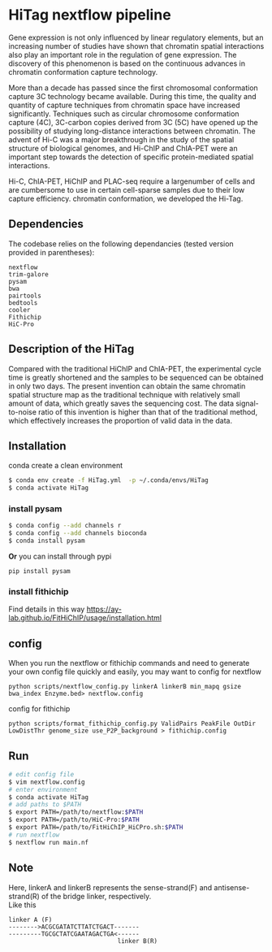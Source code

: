 # HiTag nextflow pipeline

Gene expression is not only influenced by linear regulatory elements, but an increasing number of studies have shown that chromatin spatial interactions also play an important role in the regulation of gene expression. The discovery of this phenomenon is based on the continuous advances in chromatin conformation capture technology.

More than a decade has passed since the first chromosomal conformation capture 3C technology became available. During this time, the quality and quantity of capture techniques from chromatin space have increased significantly. Techniques such as circular chromosome conformation capture (4C), 3C-carbon copies derived from 3C (5C) have opened up the possibility of studying long-distance interactions between chromatin. The advent of Hi-C was a major breakthrough in the study of the spatial structure of biological genomes, and Hi-ChIP and ChIA-PET were an important step towards the detection of specific protein-mediated spatial interactions. 

Hi-C, ChIA-PET, HiChIP and PLAC-seq require a largenumber of cells and are cumbersome to use in certain cell-sparse samples due to their low capture efficiency. chromatin conformation, we developed the Hi-Tag.
## Dependencies

The codebase relies on the following dependancies (tested version provided in 
parentheses):

```
nextflow
trim-galore
pysam
bwa
pairtools
bedtools
cooler
Fithichip
HiC-Pro

```

## Description of the HiTag

Compared with the traditional HiChIP and ChIA-PET, the experimental cycle time is greatly shortened and the samples to be sequenced can be obtained in only two days. The present invention can obtain the same chromatin spatial structure map as the traditional technique with relatively small amount of data, which greatly saves the sequencing cost. The data signal-to-noise ratio of this invention is higher than that of the traditional method, which effectively increases the proportion of valid data in the data.


## Installation

conda create a clean environment

```bash
$ conda env create -f HiTag.yml  -p ~/.conda/envs/HiTag
$ conda activate HiTag
```

### install pysam

```bash
$ conda config --add channels r
$ conda config --add channels bioconda
$ conda install pysam
```
**Or** you can install through pypi
```
pip install pysam
```
### install fithichip
Find details in this way https://ay-lab.github.io/FitHiChIP/usage/installation.html

## config
When you run the nextflow or fithichip commands and need to generate your own config file quickly and easily, you may want to
config for nextflow
```
python scripts/nextflow_config.py linkerA linkerB min_mapq gsize bwa_index Enzyme.bed> nextflow.config
```
config for fithichip
```
python scripts/format_fithichip_config.py ValidPairs PeakFile OutDir LowDistThr genome_size use_P2P_background > fithichip.config
```

## Run

```bash
# edit config file
$ vim nextflow.config
# enter environment
$ conda activate HiTag
# add paths to $PATH
$ export PATH=/path/to/nextflow:$PATH
$ export PATH=/path/to/HiC-Pro:$PATH
$ export PATH=/path/to/FitHiChIP_HiCPro.sh:$PATH
# run nextflow
$ nextflow run main.nf
```
## Note
Here, linkerA and linkerB represents the sense-strand(F) and antisense-strand(R) of the bridge linker, respectively.\
Like this
```
linker A (F)
-------->ACGCGATATCTTATCTGACT-------
---------TGCGCTATCGAATAGACTGA<------
                              linker B(R)
```
